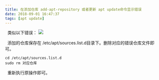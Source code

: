 ```yaml
---
title: 在添加仓库 add-apt-repository 或者更新 apt update命令显示错误
date: 2018-09-01 16:47:37
tags: [apt update]
---
```


&nbsp;&nbsp;类似以下错误：
![](https://s1.ax1x.com/2018/09/01/PxV0rq.png)

&nbsp;&nbsp;添加的仓库保存在 /etc/apt/sources.list.d目录下。删除对应的错误仓库文件即可。
```
cd /etc/apt/sources.list.d
sudo rm 对应仓库
```
&nbsp;&nbsp;重新执行原操作即可。
